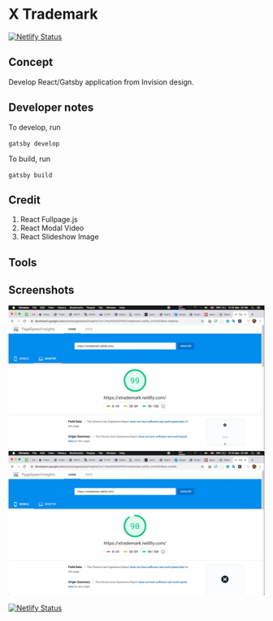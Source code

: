 # X Trademark

[![Netlify Status](https://api.netlify.com/api/v1/badges/f280d256-5831-430c-8805-5fa6e3e90584/deploy-status)](https://app.netlify.com/sites/xtrademark/deploys)

## Concept
Develop React/Gatsby application from Invision design.

## Developer notes

To develop, run

`gatsby develop`

To build, run

`gatsby build`

## Credit

1. React Fullpage.js
2. React Modal Video
3. React Slideshow Image


## Tools


## Screenshots
![alt text](https://github.com/zakirsajib/New-X-Trademark/blob/master/assets/desktop.jpg)
![alt text](https://github.com/zakirsajib/New-X-Trademark/blob/master/assets/mobile.jpg)


[![Netlify Status](https://api.netlify.com/api/v1/badges/f280d256-5831-430c-8805-5fa6e3e90584/deploy-status)](https://app.netlify.com/sites/xtrademark/deploys)